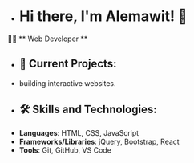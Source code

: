 - # Hi there, I'm Alemawit! 👋
👨‍🏫 ** Web Developer **
- ## 🚀 Current Projects:
- building interactive websites.
- ## 🛠️ Skills and Technologies:
- **Languages**: HTML, CSS, JavaScript
- **Frameworks/Libraries**: jQuery, Bootstrap, React 
- **Tools**: Git, GitHub, VS Code

<!---
alemawit/alemawit is a ✨ special ✨ repository because its `README.md` (this file) appears on your GitHub profile.
You can click the Preview link to take a look at your changes.
--->

